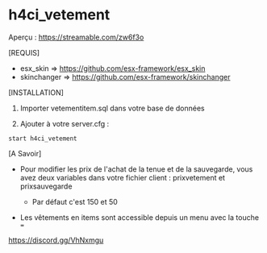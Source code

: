 # h4ci_vetement

Aperçu : https://streamable.com/zw6f3o

[REQUIS]

  * esx_skin => https://github.com/esx-framework/esx_skin
  * skinchanger => https://github.com/esx-framework/skinchanger

[INSTALLATION]

1) Importer vetementitem.sql dans votre base de données

2) Ajouter à votre server.cfg :

```
start h4ci_vetement
```

[A Savoir]

* Pour modifier les prix de l'achat de la tenue et de la sauvegarde, vous avez deux variables dans votre fichier client : prixvetement et prixsauvegarde
  * Par défaut c'est 150 et 50

* Les vêtements en items sont accessible depuis un menu avec la touche `=`


https://discord.gg/VhNxmgu
